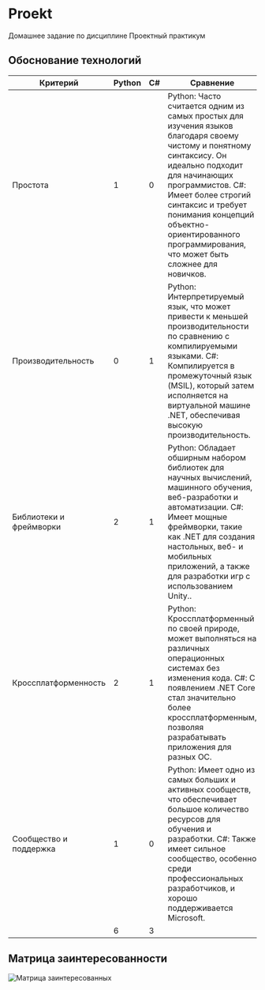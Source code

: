# Proekt
Домашнее задание по дисциплине Проектный практикум

## Обоснование технологий

| Критерий                                | Python | C# | Сравнение                                                                                                                                       |
|-----------------------------------------|--------|----|-------------------------------------------------------------------------------------------------------------------------------------------------|
| Простота                                |   1    |  0 | Python: Часто считается одним из самых простых для изучения языков благодаря своему чистому и понятному синтаксису. Он идеально подходит для начинающих программистов. C#: Имеет более строгий синтаксис и требует понимания концепций объектно-ориентированного программирования, что может быть сложнее для новичков.|
| Производительность                      |   0    |  1 | Python: Интерпретируемый язык, что может привести к меньшей производительности по сравнению с компилируемыми языками. C#: Компилируется в промежуточный язык (MSIL), который затем исполняется на виртуальной машине .NET, обеспечивая высокую производительность.|
| Библиотеки и фреймворки                 |   2    |  1 | Python: Обладает обширным набором библиотек для научных вычислений, машинного обучения, веб-разработки и автоматизации. C#: Имеет мощные фреймворки, такие как .NET для создания настольных, веб- и мобильных приложений, а также для разработки игр с использованием Unity..                                |
| Кроссплатформенность                    |   2    |  1 | Python: Кроссплатформенный по своей природе, может выполняться на различных операционных системах без изменения кода. C#: С появлением .NET Core стал значительно более кроссплатформенным, позволяя разрабатывать приложения для разных ОС.                      |
| Сообщество и поддержка                  |   1    |  0 | Python: Имеет одно из самых больших и активных сообществ, что обеспечивает большое количество ресурсов для обучения и разработки. C#: Также имеет сильное сообщество, особенно среди профессиональных разработчиков, и хорошо поддерживается Microsoft.                                   |
|  |    6   |  3 | |

## Матрица заинтересованности

![Матрица заинтересованных](https://github.com/ArsapsBlue/Proekt/assets/63094630/ea893ab7-7884-4952-b15a-b03ed0ee563e)



